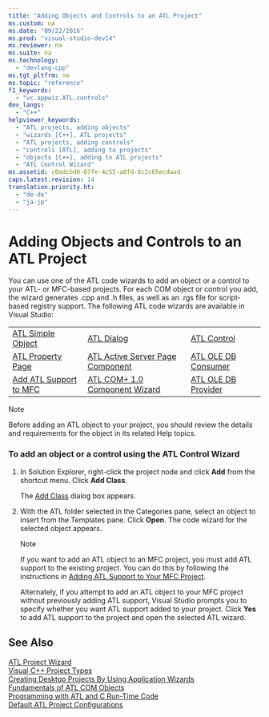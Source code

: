 ```yaml
---
title: "Adding Objects and Controls to an ATL Project"
ms.custom: na
ms.date: "09/22/2016"
ms.prod: "visual-studio-dev14"
ms.reviewer: na
ms.suite: na
ms.technology: 
  - "devlang-cpp"
ms.tgt_pltfrm: na
ms.topic: "reference"
f1_keywords: 
  - "vc.appwiz.ATL.controls"
dev_langs: 
  - "C++"
helpviewer_keywords: 
  - "ATL projects, adding objects"
  - "wizards [C++], ATL projects"
  - "ATL projects, adding controls"
  - "controls [ATL], adding to projects"
  - "objects [C++], adding to ATL projects"
  - "ATL Control Wizard"
ms.assetid: c0adcbd0-07fe-4c55-a8fd-8c2c65ecdaad
caps.latest.revision: 14
translation.priority.ht: 
  - "de-de"
  - "ja-jp"
---
```

# Adding Objects and Controls to an ATL Project
You can use one of the ATL code wizards to add an object or a control to your ATL- or MFC-based projects. For each COM object or control you add, the wizard generates .cpp and .h files, as well as an .rgs file for script-based registry support. The following ATL code wizards are available in Visual Studio:  
  
||||  
|-|-|-|  
|[ATL Simple Object](../vs140/atl-simple-object-wizard.md)|[ATL Dialog](../vs140/atl-dialog-wizard.md)|[ATL Control](../vs140/atl-control-wizard.md)|  
|[ATL Property Page](../vs140/atl-property-page-wizard.md)|[ATL Active Server Page Component](../vs140/atl-active-server-page-component-wizard.md)|[ATL OLE DB Consumer](../vs140/atl-ole-db-consumer-wizard.md)|  
|[Add ATL Support to MFC](../vs140/adding-atl-support-to-your-mfc-project.md)|[ATL COM+ 1.0 Component Wizard](../vs140/atl-com--1.0-component-wizard.md)|[ATL OLE DB Provider](../vs140/atl-ole-db-provider-wizard.md)|  
  
> [!NOTE]
>  Before adding an ATL object to your project, you should review the details and requirements for the object in its related Help topics.  
  
### To add an object or a control using the ATL Control Wizard  
  
1.  In Solution Explorer, right-click the project node and click **Add** from the shortcut menu. Click **Add Class**.  
  
     The [Add Class](../vs140/add-class-dialog-box.md) dialog box appears.  
  
2.  With the ATL folder selected in the Categories pane, select an object to insert from the Templates pane. Click **Open**. The code wizard for the selected object appears.  
  
    > [!NOTE]
    >  If you want to add an ATL object to an MFC project, you must add ATL support to the existing project. You can do this by following the instructions in [Adding ATL Support to Your MFC Project](../vs140/adding-atl-support-to-your-mfc-project.md).  
  
     Alternately, if you attempt to add an ATL object to your MFC project without previously adding ATL support, Visual Studio prompts you to specify whether you want ATL support added to your project. Click **Yes** to add ATL support to the project and open the selected ATL wizard.  
  
## See Also  
 [ATL Project Wizard](../vs140/atl-project-wizard.md)   
 [Visual C++ Project Types](../vs140/visual-c---project-types.md)   
 [Creating Desktop Projects By Using Application Wizards](../vs140/creating-desktop-projects-by-using-application-wizards.md)   
 [Fundamentals of ATL COM Objects](../vs140/fundamentals-of-atl-com-objects.md)   
 [Programming with ATL and C Run-Time Code](../vs140/programming-with-atl-and-c-run-time-code.md)   
 [Default ATL Project Configurations](../vs140/default-atl-project-configurations.md)